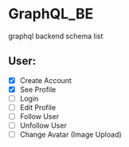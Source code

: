 # GraphQL_BE

graphql backend schema list

## User:

-   [x] Create Account
-   [x] See Profile
-   [ ] Login
-   [ ] Edit Profile
-   [ ] Follow User
-   [ ] Unfollow User
-   [ ] Change Avatar (Image Upload)
